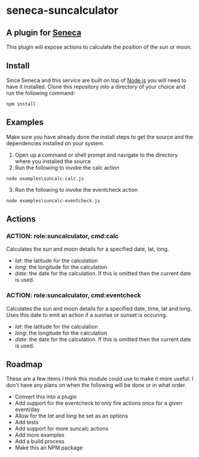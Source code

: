# seneca-suncalculator

## A plugin for [Seneca](http://senecajs.org) 
This plugin will expose actions to calculate the position of the sun or moon. 

## Install
Since Seneca and this service are built on top of [Node.js](https://nodejs.org) you will need to have it installed.
Clone this repository into a directory of your choice and run the following command:
```
npm install
```

## Examples
Make sure you have already done the install steps to get the source and the dependencies installed on your system. 

1. Open up a command or shell prompt and navigate to the directory where you installed the source
2. Run the following to invoke the calc action

 ```
 node examples\suncalc-calc.js
 ```

3. Run the following to invoke the eventcheck action

 ```
 node examples\suncalc-eventcheck.js
 ```
 
## Actions

### ACTION: role:suncalculator, cmd:calc
Calculates the sun and moon details for a specified date, lat, long.
- _lat_: the latitude for the calculation
- _long_: the longitude for the calculation
- _date_: the date for the calculation. If this is omitted then the current date is used.

### ACTION: role:suncalculator, cmd:eventcheck
Calculates the sun and moon details for a specified date, time, lat and long.  Uses this date to emit an action if a sunrise or sunset is occuring.
- _lat_: the latitude for the calculation
- _long_: the longitude for the calculation
- _date_: the date for the calculation. If this is omitted then the current date is used.


## Roadmap
These are a few items I think this module could use to make it more useful.  I don't have any plans on
when the following will be done or in what order.
- Convert this into a plugin
- Add support for the eventcheck to only fire actions once for a given event/day
- Allow for the _lat_ and _long_ be set as an options
- Add tests
- Add support for more suncalc actions
- Add more examples
- Add a build process
- Make this an NPM package